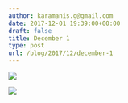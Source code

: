 ```yaml
---
author: karamanis.g@gmail.com
date: 2017-12-01 19:39:00+00:00
draft: false
title: December 1
type: post
url: /blog/2017/12/december-1
---
```




  
   ![](/images/2017-12-01-201712december-1/IMG_3052.jpg)

  

  
   ![](/images/2017-12-01-201712december-1/IMG_3053.jpg)

  


